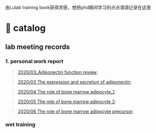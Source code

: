 由Lulab training book获得灵感，想把phd期间学习的点点滴滴记录在这里
# 🎉 catalog


##  lab meeting records
### 1. personal work report

> [2020/03_Adiponectin function review](https://www.jianguoyun.com/p/DVusJvEQ-eqvCBjSsbID);

> [2020/03 The expression and secretion of adiponectin](https://www.jianguoyun.com/p/DbAzuRIQ-eqvCBjvsbID);

> [2020/04 The role of bone marrow adipocyte_1](https://www.jianguoyun.com/p/DeMsG4kQ-eqvCBjxsbID);

> [2020/05 The role of bone marrow adipocyte 2](https://www.jianguoyun.com/p/DVnjgjkQ-eqvCBj2sbID);

> [2020/06 The role of bone marrow adipocyte precursor](https://www.jianguoyun.com/p/DXCPfDIQ-eqvCBj4sbID);

### wet training
